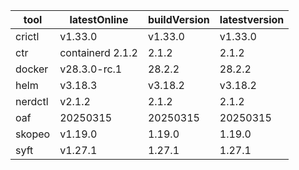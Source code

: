 | tool | latestOnline | buildVersion | latestversion |
|------|--------------|--------------|---------------|
| crictl | v1.33.0 | v1.33.0 | v1.33.0 |
| ctr | containerd 2.1.2 | 2.1.2 | 2.1.2 |
| docker | v28.3.0-rc.1 | 28.2.2 | 28.2.2 |
| helm | v3.18.3 | v3.18.2 | v3.18.2 |
| nerdctl | v2.1.2 | 2.1.2 | 2.1.2 |
| oaf | 20250315 | 20250315 | 20250315 |
| skopeo | v1.19.0 | 1.19.0 | 1.19.0 |
| syft | v1.27.1 | 1.27.1 | 1.27.1 |

